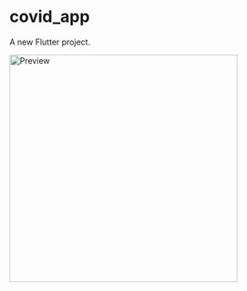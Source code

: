 # covid_app

A new Flutter project.

<img src="https://raw.github.com/DevGautam2000/travel_u/master/assets/images/home_screen.png"  alt="Preview" width=400><br><br>

